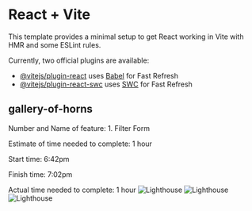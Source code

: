 # React + Vite

This template provides a minimal setup to get React working in Vite with HMR and some ESLint rules.

Currently, two official plugins are available:

- [@vitejs/plugin-react](https://github.com/vitejs/vite-plugin-react/blob/main/packages/plugin-react/README.md) uses [Babel](https://babeljs.io/) for Fast Refresh
- [@vitejs/plugin-react-swc](https://github.com/vitejs/vite-plugin-react-swc) uses [SWC](https://swc.rs/) for Fast Refresh

## gallery-of-horns

Number and Name of feature: 1. Filter Form

Estimate of time needed to complete: 1 hour

Start time: 6:42pm

Finish time: 7:02pm

Actual time needed to complete: 1 hour
![Lighthouse](<images/Screenshot 2024-03-28 at 5.21.40 PM.png>)
![Lighthouse](<images/Screenshot 2024-03-28 at 5.39.10 PM.png>)
![Lighthouse](<Screenshot 2024-03-28 at 5.14.17 PM (3).png>)
